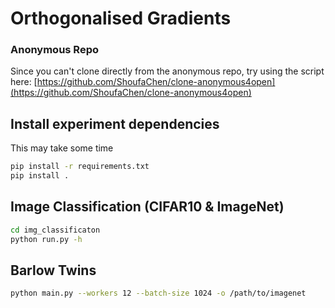 # Orthogonalised Gradients

### Anonymous Repo
Since you can't clone directly from the anonymous repo, try using the script here:
[https://github.com/ShoufaChen/clone-anonymous4open](https://github.com/ShoufaChen/clone-anonymous4open)

## Install experiment dependencies

This may take some time
```bash
pip install -r requirements.txt
pip install .
```

## Image Classification (CIFAR10 & ImageNet)

```bash
cd img_classificaton
python run.py -h
```

## Barlow Twins

```bash
python main.py --workers 12 --batch-size 1024 -o /path/to/imagenet
```
